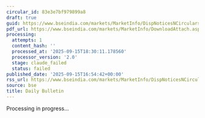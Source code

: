 ```yaml
---
circular_id: 83e3e7bf979899a8
draft: true
guid: https://www.bseindia.com/markets/MarketInfo/DispNoticesNCirculars.aspx?Noticeid={6B4125CB-2708-4808-83DC-0E2681FF7E20}&noticeno=20250915-81&dt=09/15/2025&icount=81&totcount=81&flag=0
pdf_url: https://www.bseindia.com/markets/MarketInfo/DownloadAttach.aspx?id=20250915-81&attachedId=04af4c51-1173-4936-bacd-f649e2c043d5
processing:
  attempts: 1
  content_hash: ''
  processed_at: '2025-09-15T18:30:11.178560'
  processor_version: '2.0'
  stage: claude_failed
  status: failed
published_date: '2025-09-15T16:54:42+00:00'
rss_url: https://www.bseindia.com/markets/MarketInfo/DispNoticesNCirculars.aspx?Noticeid={6B4125CB-2708-4808-83DC-0E2681FF7E20}&noticeno=20250915-81&dt=09/15/2025&icount=81&totcount=81&flag=0
source: bse
title: Daily Bulletin
---
```


Processing in progress...